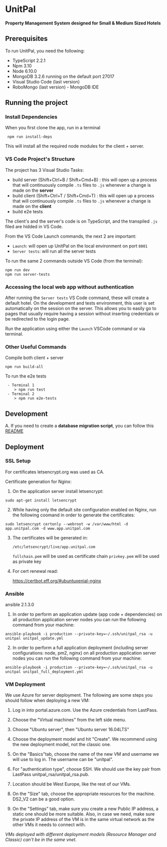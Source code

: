# UnitPal
**Property Management System designed for Small & Medium Sized Hotels**

## Prerequisites

To run UnitPal, you need the following:
- TypeScript 2.2.1
- Npm 3.10
- Node 6.10.0
- MongoDB 3.2.6 running on the default port 27017
- Visual Studio Code (last version)
- RoboMongo (last version) - MongoDB IDE

## Running the project

### Install Dependencies

When you first clone the app, run in a terminal
```
 npm run install-deps
```
This will install all the required node modules for the client + server.

### VS Code Project's Structure

The project has 3 Visual Studio Tasks:
 - build server (Shift+Ctrl+B / Shift+Cmd+B) : this will open up a process that will continuously compile `.ts` files to `.js` whenever a change is made on the **server**
 - build client (Shift+Ctrl+T / Shift+Cmd+T) : this will open up a process that will continuously compile `.ts` files to `.js` whenever a change is made on the **client**
 - build e2e tests

The client's and the server's code is on TypeScript, and the transpiled `.js` filed are hidded in VS Code.

From the VS Code Launch commands, the next 2 are important:
- `Launch`: will open up UnitPal on the local environment on port `8001`
- `Server tests`: will run all the server tests

To run the same 2 commands outside VS Code (from the terminal):
```
npm run dev
npm run server-tests
```

### Accessing the local web app without authentication

After running the `Server tests` VS Code command, these will create a default hotel. On the development and tests environment, this user is set automatically on the session on the server. This allows you to easily go to pages that usually require having a session without inserting credentials or be redirected to the login page.

Run the application using either the `Launch` VSCode command or via terminal.

### Other Useful Commands

Compile both client + server
```
npm run build-all
```

To run the e2e tests
``` 
 - Terminal 1
	> npm run test
 - Terminal 2
	> npm run e2e-tests
```

## Development

A. If you need to create a **database migration script**, you can follow this [README](api/core/bootstrap/db-patches/mongo/patch-applier/patches/README.md)

## Deployment

### SSL Setup

For certificates letsencrypt.org was used as CA.

Certificate generation for Nginx:

 1. On the application server install letsencrypt:
```
sudo apt-get install letsencrypt
```
    
 2. While having only the default site configuration enabled on Nginx, run the 
following coomand in order to generate the certificates:
```
sudo letsencrypt certonly --webroot -w /var/www/html -d app.unitpal.com -d www.app.unitpal.com
```
 3. The certificates will be generated in:
    
    `/etc/letsencrypt/live/app.unitpal.com`

    `fullchain.pem` will be used as certificate chain
    `privkey.pem` will be used as private key
    
 4. For cert renewal read:
    
    https://certbot.eff.org/#ubuntuxenial-nginx

### Ansible
ansible 2.1.3.0

1. In order to perform an application update (app code + dependencies) on all production application server nodes you can run the following command from your machine:
```    
ansible-playbook -i production --private-key=~/.ssh/unitpal_rsa -u unitpal unitpal_update.yml
```

2. In order to perform a full application deployment (including server configurations: node, pm2, nginx) on all production application server nodes you can run the following command from your machine:
```
ansible-playbook -i production --private-key=~/.ssh/unitpal_rsa -u unitpal unitpal_full_deployment.yml
```

### VM Deployment

We use Azure for server deployment. The following are some steps you should follow when deploying a new VM:

 1. Log in into portal.azure.com. Use the Azure credentials from LastPass.

 2. Choose the "Virtual machines" from the left side menu.

 3. Choose "Ubuntu server", then "Ubuntu server 16.04LTS"

 4. Choose the deployment model and hit "Create". We recommend using the new deployment model, not the classic one.

 5. On the "Basics"tab, choose the name  of the new VM and username we will use to log in. The username can be "unitpal".

 6. For "authentication type", choose SSH. We should use the key pair from LastPass unitpal_rsa/unitpal_rsa.pub.

 7. Location should be West Europe, like the rest of our VMs.

 8. On the "Size" tab, choose the appropriate resources for the machine. DS2_V2 can be a good option.

 9. On the "Settings" tab, make sure you create a new Public IP address, a static one should be more suitable. Also, in case we need, make sure the private IP address of the VM is in the same virtual network as the other VMs it needs to connect with.

*VMs deployed with different deployment models (Resource Manager and Classic) can't be in the same vnet.*
